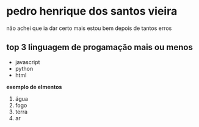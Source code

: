 # pedro henrique dos santos vieira
não achei que ia dar certo mais estou bem depois de tantos erros 

## top 3 linguagem de progamação mais ou menos
- javascript 
- python
- html


**exemplo de elmentos**
1. água
2.  fogo
3. terra
4.  ar

